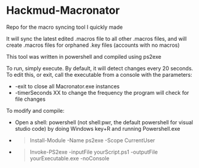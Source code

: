 # Hackmud-Macronator
Repo for the macro syncing tool I quickly made

It will sync the latest edited .macros file to all other .macros files, and will create .macros files for orphaned .key files (accounts with no macros)

This tool was written in powershell and compiled using ps2exe

To run, simply execute. By default, it will detect changes every 20 seconds. To edit this, or exit, call the executable from a console with the parameters:
- -exit to close all Macronator.exe instances
- -timerSeconds XX to change the frequency the program will check for file changes

To modify and compile:
- Open a shell: powershell (not shell:pwr, the default powershell for visual studio code) by doing Windows key+R and running Powershell.exe
- > Install-Module -Name ps2exe -Scope CurrentUser
- > Invoke-PS2exe -inputFile yourScript.ps1 -outputFile yourExecutable.exe -noConsole


